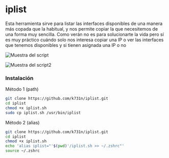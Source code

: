 # iplist
Esta herramienta sirve para listar las interfaces disponibles de una manera más copada que la habitual, y nos permite copiar la que necesitemos de una forma muy sencilla. Como verán no es para solucionarte la vida pero sí es muy práctico cuándo solo nos interesa copiar una IP o ver las interfaces que tenemos disponibles y si tienen asignada una IP o no

![Muestra del script](https://i.ibb.co/VYcfJkCs/imagen.png)

![Muestra del script2](https://i.ibb.co/sJwx7Svh/imagen.png)

### Instalación 
Método 1 (path)

```bash
git clone https://github.com/k731n/iplist.git
cd iplist
chmod +x iplist.sh
sudo cp iplist.sh /usr/bin/iplist 
```

Método 2 (alias)

```bash
git clone https://github.com/k731n/iplist.git
cd iplist
chmod +x iplist.sh
echo 'alias iplist="'$(pwd)'/iplist.sh >> ~/.zshrc"'
source ~/.zshrc
```
